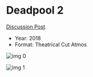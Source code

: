 # Deadpool 2

[Discussion Post](https://www.avsforum.com/threads/bass-eq-for-filtered-movies.2995212/post-56662114)

* Year: 2018
* Format: Theatrical Cut Atmos

![img 0](https://i.imgur.com/oqG3qMx.jpg)

![img 1](https://i.imgur.com/0XxXhCm.png)

